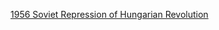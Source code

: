 [1956 Soviet Repression of Hungarian Revolution](1956%20Soviet%20Repression%20of%20Hungarian%20Revolution)  